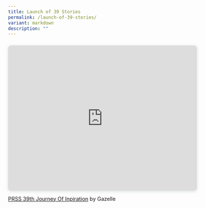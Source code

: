 ```yaml
---
title: Launch of 39 Stories
permalink: /launch-of-39-stories/
variant: markdown
description: ""
---
```

<div style="position: relative; width: 100%; height: 0; padding-top: 77.2727%;
 padding-bottom: 0; box-shadow: 0 2px 8px 0 rgba(63,69,81,0.16); margin-top: 1.6em; margin-bottom: 0.9em; overflow: hidden;
 border-radius: 8px; will-change: transform;">
  <iframe allow="fullscreen" allowfullscreen="allowfullscreen" src="https://www.canva.com/design/DAGEa1_C6W0/trPfMgcl-cLzEfK0-4AywQ/view?embed" style="position: absolute; width: 100%; height: 100%; top: 0; left: 0; border: none; padding: 0;margin: 0;" loading="lazy">
  </iframe>
</div>
<a rel="noopener" target="_blank" href="https://www.canva.com/design/DAGEa1_C6W0/trPfMgcl-cLzEfK0-4AywQ/view?utm_content=DAGEa1_C6W0&amp;utm_campaign=designshare&amp;utm_medium=embeds&amp;utm_source=link">PRSS 39th Journey Of Inpiration</a> by Gazelle
